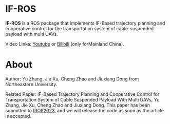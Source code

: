 # IF-ROS

**IF-ROS** is a ROS package that implements IF-Based trajectory planning and cooperative control for the transportation system of cable-suspended payload with multi UAVs.

Video Links: [Youtube](https://www.youtube.com/watch?v=LjTXRFqyL6Q) or [Bilibili](https://www.bilibili.com/video/BV1Yg4y1p7zn/) (only forMainland China).

# About
Author: Yu Zhang, Jie Xu, Cheng Zhao and Jiuxiang Dong from Northeastern University.

Related Paper:
IF-Based Trajectory Planning and Cooperative Control for Transportation System of Cable Suspended Payload With Multi UAVs, Yu Zhang, Jie Xu, Cheng Zhao and Jiuxiang Dong. This paper has been submitted to [IROS2023](https://ieee-iros.org/), and we will release the code as soon as the article is accepted. 
